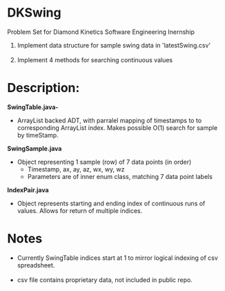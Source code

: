 # DKSwing

Problem Set for Diamond Kinetics Software Engineering Inernship <br /> 
 1. Implement data structure for sample swing data in 'latestSwing.csv'<br /><br />
 2. Implement 4 methods for searching continuous values

# Description:
**SwingTable.java-** <br />
  - ArrayList<SwingSample> backed ADT, with parralel mapping of timestamps to
  to corresponding ArrayList index. Makes possible O(1) search for sample 
  by timeStamp.
  
**SwingSample.java**  <br />
  - Object representing 1 sample (row) of 7 data points (in order)<br />
      - Timestamp, ax, ay, az, wx, wy, wz<br />
      - Parameters are of inner enum class, matching 7 data point labels<br />
      
**IndexPair.java** <br /> 
  - Object represents starting and ending index of continuous runs of values. 
  Allows for return of multiple indices. 
  

# Notes 
  - Currently SwingTable indices start at 1 to mirror logical indexing of csv spreadsheet.<br /><br />
  - csv file contains proprietary data, not included in public repo.  
  
